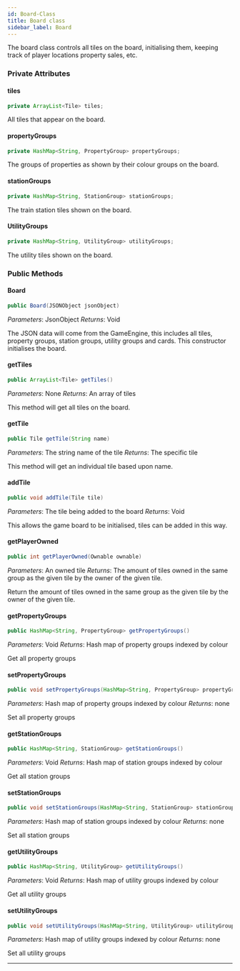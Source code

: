 ```yaml
---
id: Board-Class
title: Board class
sidebar_label: Board 
---
```


The board class controls all tiles on the board, initialising them, keeping track of player locations property sales, etc. 

### Private Attributes 
#### tiles
```java
private ArrayList<Tile> tiles;
```
All tiles that appear on the board.

#### propertyGroups
```java
private HashMap<String, PropertyGroup> propertyGroups;
```
The groups of properties as shown by their colour groups on the board.

#### stationGroups
```java
private HashMap<String, StationGroup> stationGroups;
```
The train station tiles shown on the board.

#### UtilityGroups
```java
private HashMap<String, UtilityGroup> utilityGroups;
```
The utility tiles shown on the board.

### Public Methods 

#### Board
```java
public Board(JSONObject jsonObject)
```
*Parameters*: JsonObject
*Returns*: Void

The JSON data will come from the GameEngine, this includes all tiles, property groups, station groups, utility groups and cards. This constructor initialises the board.

#### getTiles
```java
public ArrayList<Tile> getTiles()
```
*Parameters*: None
*Returns*: An array of tiles

This method will get all tiles on the board.

#### getTile
```java
public Tile getTile(String name)
```
*Parameters*: The string name of the tile
*Returns*: The specific tile

This method will get an individual tile based upon name.


#### addTile
```java
public void addTile(Tile tile)
```
*Parameters*: The tile being added to the board
*Returns*: Void

This allows the game board to be initialised, tiles can be added in this way.

#### getPlayerOwned
```java
public int getPlayerOwned(Ownable ownable)
```
*Parameters*: An owned tile
*Returns*: The amount of tiles owned in the same group as the given tile by the owner of the given tile.

Return the amount of tiles owned in the same group as the given tile by the owner of the given tile.

#### getPropertyGroups
```java
public HashMap<String, PropertyGroup> getPropertyGroups()
```
*Parameters*: Void
*Returns*: Hash map of property groups indexed by colour

Get all property groups

#### setPropertyGroups
```java
public void setPropertyGroups(HashMap<String, PropertyGroup> propertyGroups)
```
*Parameters*: Hash map of property groups indexed by colour
*Returns*: none

Set all property groups

#### getStationGroups
```java
public HashMap<String, StationGroup> getStationGroups()
```
*Parameters*: Void
*Returns*: Hash map of station groups indexed by colour

Get all station groups

#### setStationGroups
```java
public void setStationGroups(HashMap<String, StationGroup> stationGroups)
```
*Parameters*: Hash map of station groups indexed by colour
*Returns*: none

Set all station groups

#### getUtilityGroups
```java
public HashMap<String, UtilityGroup> getUtilityGroups()
```
*Parameters*: Void
*Returns*: Hash map of utility groups indexed by colour

Get all utility groups

#### setUtilityGroups
```java
public void setUtilityGroups(HashMap<String, UtilityGroup> utilityGroups)
```
*Parameters*: Hash map of utility groups indexed by colour
*Returns*: none

Set all utility groups

---